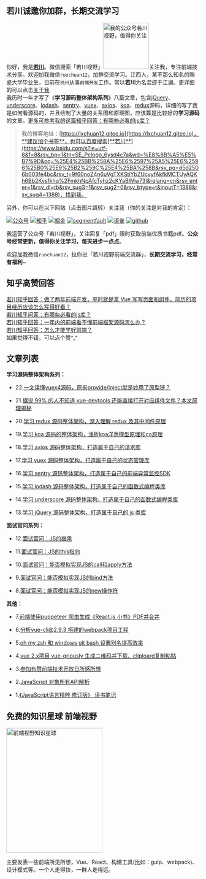 ##  若川诚邀你加群，长期交流学习

你好，我是[**若川**](https://mp.weixin.qq.com/s/c3hFML3XN9KCUetDOZd-DQ)。微信搜索「若川视野」<img src="./README-images/wechat-mini.jpg"  width="120px" height="120px" title="我的公众号若川视野，值得你关注" alt="我的公众号若川视野，值得你关注"/>关注我，专注前端技术分享。欢迎加我微信`ruochuan12`，加群交流学习。江西人，某不那么知名的陶瓷大学毕业生，目前在`杭州`从事`前端开发`工作。常以**若川**为名混迹于江湖。更详细的可以点击[关于我](https://lxchuan12.gitee.io/about/)<br>
我历时一年才写了《**学习源码整体架构系列**》八篇文章，包含[jQuery](https://lxchuan12.gitee.io/jquery)、[underscore](https://lxchuan12.gitee.io/underscore)、[lodash](https://lxchuan12.gitee.io/lodash)、[sentry](https://lxchuan12.gitee.io/sentry)、[vuex](https://lxchuan12.gitee.io/vuex)、[axios](https://lxchuan12.gitee.io/axios)、[koa](https://lxchuan12.gitee.io/koa)、[redux](https://lxchuan12.gitee.io/redux)源码，详细的写了我是如何看源码的，并且绘制了大量的关系图和原理图，应该算是比较好的**学习源码**的文章。[更多可参考我的这篇知乎回答：有哪些必看的js库？](https://mp.weixin.qq.com/s?__biz=MzA5MjQwMzQyNw==&mid=2650746362&idx=1&sn=afe3a26cdbde1d423aae4fa99355f369&chksm=88662e76bf11a760a7f0a8565b9e8d52f5e4f056dc2682f213eec6475127d71f6f1d203d6c3a&token=1233343990&lang=zh_CN#rd)

> 我的博客地址：[https://lxchuan12.gitee.io](https://lxchuan12.gitee.io)，**建议加个书签**，也可以百度搜索[**若川**](https://www.baidu.com/s?ie=utf-8&f=8&rsv_bp=1&tn=SE_Pclogo_6ysd4c7a&wd=%E8%8B%A5%E5%B7%9D&oq=%25E4%25BB%258A%25E6%2597%25A5%25E6%2596%25B0%25E9%25B2%259C%25E4%25BA%258B&rsv_pq=d5d2506b003fe4bc&rsv_t=9f60noZ4n6uVgTXKStiYbZUcvyfAkfkMCTUyAQKh6Bb2Kvsfkhq%2FmkhNpAfcTyhz2cKYaBIMw73l&rqlang=cn&rsv_enter=1&rsv_dl=tb&rsv_sug3=1&rsv_sug2=0&rsv_btype=t&inputT=1388&rsv_sug4=1388)，找到我。
>
另外，你可以在以下网站（点击图片跳转）关注我（你的关注是对我的肯定）：<br>

[![公众号](https://img.shields.io/badge/公众号-@若川视野-000000.svg?style=flat-square&logo=WeChat)](https://image-static.segmentfault.com/355/182/3551821948-5df888aa1dc88_articlex)
[![知乎](https://img.shields.io/badge/dynamic/json?color=0084ff&label=知乎@若川&query=%24.data.totalSubs&url=https%3A%2F%2Fapi.spencerwoo.com%2Fsubstats%2F%3Fsource%3Dzhihu%26queryKey%3Dlxchuan12)](https://www.zhihu.com/people/lxchuan12)
[![掘金](https://img.shields.io/badge/%E6%8E%98%E9%87%91-@%E8%8B%A5%E5%B7%9D-000000.svg?style=flat-square&logo=Juejin)](https://juejin.cn/user/1415826704971918/posts)
[![segmentfault](https://img.shields.io/badge/segmentfault-@%E8%8B%A5%E5%B7%9D-000000.svg?style=flat-square&logo=Segmentfault)](https://segmentfault.com/blog/lxchuan12)
[![语雀](https://img.shields.io/badge/语雀-@%E8%8B%A5%E5%B7%9D-000000.svg?style=flat-square&logo=Segmentfault)](https://www.yuque.com/lxchuan12/blog)
[![github](https://img.shields.io/github/stars/lxchuan12/blog?label=Stars&style=flat-square&logo=GitHub)](https://github.com/lxchuan12/blog)

我运营了公众号「若川视野」，关注回复「pdf」限时获取前端优质书籍pdf。**公众号经常更新，值得你关注学习，每天进步一点点**。

欢迎加我微信`ruochuan12`，拉你进「若川视野前端交流群」，**长期交流学习，经常有福利**~

## 知乎高赞回答
[若川知乎回答：做了两年前端开发，平时就是拿 Vue 写写页面和组件，简历的项目经历应该怎么写得好看？](https://www.zhihu.com/question/384048633/answer/1134746899)<br>
[若川知乎问答：有哪些必看的js库？](https://www.zhihu.com/question/429436558/answer/1575251772)<br>
[若川知乎回答：一年内的前端看不懂前端框架源码怎么办？](https://www.zhihu.com/question/350289336/answer/910970733)<br>
[若川知乎回答：怎么才能学好前端？](https://www.zhihu.com/question/372962058/answer/1026884916)<br>
如果觉得不错，可以点个赞^_^

## 文章列表

**学习源码整体架构系列：**

- 22.[一文读懂vuex4源码，原来provide/inject就是妙用了原型链？](https://lxchuan12.gitee.io/vuex4/)

- 21.[据说 99% 的人不知道 vue-devtools 还能直接打开对应组件文件？本文原理揭秘](https://lxchuan12.gitee.io/open-in-editor/)

- 20.[学习 redux 源码整体架构，深入理解 redux 及其中间件原理](https://lxchuan12.gitee.io/redux/)

- 19.[学习 koa 源码的整体架构，浅析koa洋葱模型原理和co原理](https://lxchuan12.gitee.io/koa/)

- 18.[学习 axios 源码整体架构，打造属于自己的请求库](https://lxchuan12.gitee.io/axios/)

- 17.[学习 vuex 源码整体架构，打造属于自己的状态管理库](https://lxchuan12.gitee.io/vuex/)

- 16.[学习 sentry 源码整体架构，打造属于自己的前端异常监控SDK](https://lxchuan12.gitee.io/sentry/)

- 15.[学习 lodash 源码整体架构，打造属于自己的函数式编程类库](https://lxchuan12.gitee.io/lodash/)

- 14.[学习 underscore 源码整体架构，打造属于自己的函数式编程类库](https://lxchuan12.gitee.io/underscore/)

- 13.[学习 jQuery 源码整体架构，打造属于自己的 js 类库](https://lxchuan12.gitee.io/jquery/)

**面试官问系列：**

- 12.[面试官问：JS的继承](https://lxchuan12.gitee.io/js-extend/)

- 11.[面试官问：JS的this指向](https://lxchuan12.gitee.io/js-this/)

- 10.[面试官问：能否模拟实现JS的call和apply方法](https://lxchuan12.gitee.io/js-implement-call-apply/)

- 9.[面试官问：能否模拟实现JS的bind方法](https://lxchuan12.gitee.io/js-implement-bind/)

- 8.[面试官问：能否模拟实现JS的new操作符](https://lxchuan12.gitee.io/js-implement-new/)

**其他：**

- 7.[前端使用puppeteer 爬虫生成《React.js 小书》PDF并合并](https://lxchuan12gitee.ion/puppeteer-create-pdf-and-merge/)

- 6.[分析vue-cli@2.9.3 搭建的webpack项目工程](https://lxchuan12.gitee.io/vue-cli-2-webpack/)

- 5.[oh my zsh 和 windows git bash 设置别名提高效率](https://lxchuan12.gitee.io/oh-my-zsh/)

- 4.[vue 2.x项目 vue-qriously 生成二维码并下载、cliploard复制粘贴](https://lxchuan12gitee.ion/vue-2-qrcode/)

- 3.[参加有赞前端技术开放日所感所想](https://lxchuan12.gitee.io/20180421-youzan-front-end-tech-open-day/)

- 2.[JavaScript 对象所有API解析](https://lxchuan12.gitee.io/js-object-api/)

- 1.[《JavaScript语言精粹 修订版》 读书笔记](https://lxchuan12.gitee.io/js-book/)

## 免费的知识星球 前端视野

<img src="./README-images/zsxq.png"  width="250px" height="325px" title="前端视野知识星球" alt="前端视野知识星球"/>

主要发表一些前端所见所想，Vue、React、构建工具(比如：gulp、webpack)、设计模式等。一个人走得快，一群人走得远。
